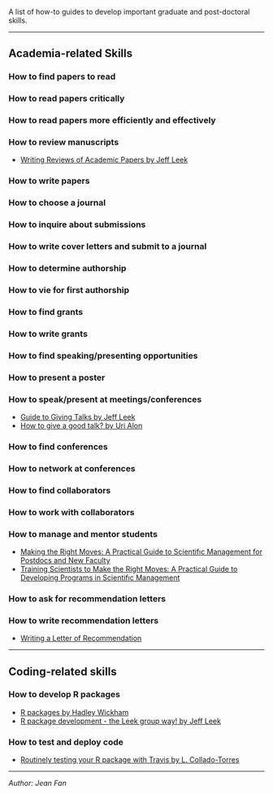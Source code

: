 A list of how-to guides to develop important graduate and post-doctoral skills.

---

## Academia-related Skills  

### How to find papers to read  

### How to read papers critically  

### How to read papers more efficiently and effectively  

### How to review manuscripts  
- [Writing Reviews of Academic Papers by Jeff Leek](https://github.com/jtleek/reviews)

### How to write papers  

### How to choose a journal  

### How to inquire about submissions  

### How to write cover letters and submit to a journal  

### How to determine authorship  

### How to vie for first authorship  

### How to find grants  

### How to write grants  

### How to find speaking/presenting opportunities  

### How to present a poster  

### How to speak/present at meetings/conferences  
- [Guide to Giving Talks by Jeff Leek](https://github.com/jtleek/talkguide)  
- [How to give a good talk? by Uri Alon](http://wws.weizmann.ac.il/mcb/UriAlon/movies/Nurturing%20Science)

### How to find conferences  

### How to network at conferences  

### How to find collaborators  

### How to work with collaborators  

### How to manage and mentor students  
- [Making the Right Moves: A Practical Guide to Scientifıc Management for Postdocs and New Faculty](https://www.hhmi.org/sites/default/files/Educational%20Materials/Lab%20Management/Making%20the%20Right%20Moves/moves2.pdf)
- [Training Scientists to Make the Right Moves: A Practical Guide to Developing Programs
in Scientifıc Management](http://www.hhmi.org/sites/default/files/Educational%20Materials/Lab%20Management/Training%20Scientists/training-scientists-fulltext.pdf)

### How to ask for recommendation letters

### How to write recommendation letters
- [Writing a Letter of Recommendation](http://www.hhmi.org/sites/default/files/Educational%20Materials/Lab%20Management/letter.pdf)


---

## Coding-related skills  

### How to develop R packages  
- [R packages by Hadley Wickham](http://r-pkgs.had.co.nz/)
- [R package development - the Leek group way! by Jeff Leek](https://github.com/jtleek/rpackages)

### How to test and deploy code
- [Routinely testing your R package with Travis by L. Collado-Torres](http://jtleek.com/protocols/travis_bioc_devel/)

---

*Author: Jean Fan*
